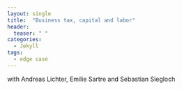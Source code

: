 ```yaml
---
layout: single
title:  "Business tax, capital and labor"
header:
  teaser: " "
categories: 
  - Jekyll
tags:
  - edge case
---
```

with Andreas Lichter, Emilie Sartre and Sebastian Siegloch
